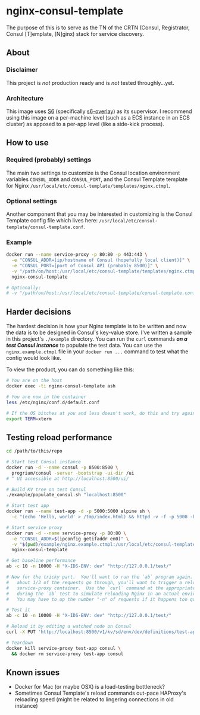 # nginx-consul-template
The purpose of this is to serve as the TN of the CRTN (Consul, Registrator, Consul [T]emplate, [N]ginx) stack for service discovery.

## About
### Disclaimer
This project is _not_ production ready and is _not_ tested throughly...yet.

### Architecture
This image uses [S6](http://skarnet.org/software/s6/) (specifically [s6-overlay](https://github.com/just-containers/s6-overlay)) as its supervisor.  I recommend using this image on a per-machine level (such as a ECS instance in an ECS cluster) as apposed to a per-app level (like a side-kick process).

## How to use
### Required (probably) settings
The main two settings to customize is the  Consul location environment variables `CONSUL_ADDR` and `CONSUL_PORT`, and the Consul Template template for Nginx `/usr/local/etc/consul-template/templates/nginx.ctmpl`.

### Optional settings
Another component that you may be interested in customizing is the Consul Template config file which lives here: `/usr/local/etc/consul-template/consul-template.conf`.

### Example
```sh
docker run --name service-proxy -p 80:80 -p 443:443 \
  -e "CONSUL_ADDR=[ip/hostname of Consul (hopefully local client)]" \
  -e "CONSUL_PORT=[port of Consul API (probably 8500)]" \
  -v "/path/on/host:/usr/local/etc/consul-template/templates/nginx.ctmpl:ro" \
  nginx-consul-template

# Optionally:
# -v "/path/on/host:/usr/local/etc/consul-template/consul-template.conf:ro"
```

## Harder decisions
The hardest decision is how your Nginx template is to be written and now the data is to be designed in Consul's key-value store.  I've written a sample in this project's `./example` directory.  You can run the `curl` commands _**on a test Consul instance**_ to populate the test data.  You can use the `nginx.example.ctmpl` file in your `docker run ...` command to test what the config would look like.

To view the product, you can do something like this:
```sh
# You are on the host
docker exec -ti nginx-consul-template ash

# You are now in the container
less /etc/nginx/conf.d/default.conf

# If the OS bitches at you and less doesn't work, do this and try again:
export TERM=xterm
```

## Testing reload performance
```sh
cd /path/to/this/repo

# Start test Consul instance
docker run -d --name consul -p 8500:8500 \
  progrium/consul -server -bootstrap -ui-dir /ui
# ^ UI accessible at http://localhost:8500/ui/

# Build KV tree on test Consul
./example/populate_consul.sh "localhost:8500"

# Start test app
docker run --name test-app -d -p 5000:5000 alpine sh \
  -c "(echo 'Hello, world' > /tmp/index.html) && httpd -v -f -p 5000 -h /tmp/"

# Start service proxy
docker run -d --name service-proxy -p 80:80 \
  -e "CONSUL_ADDR=$(ipconfig getifaddr en0)" \
  -v "$(pwd)/example/nginx.example.ctmpl:/usr/local/etc/consul-template/templates/nginx.ctmpl:ro" \
  nginx-consul-template

# Get baseline performance
ab -c 10 -n 10000 -H "X-IDS-ENV: dev" "http://127.0.0.1/test/"

# Now for the tricky part.  You'll want to run the `ab` program again.  After
#   about 1/3 of the requests go through, you'll want to trigger a reload on the
#   service-proxy container.  Use the `curl` command at the appropriate time
#   during the `ab` test to simulate reloading Nginx in an actual environment.
#   You may have to up the number "-n" of requests if it happens too quickly.

# Test it
ab -c 10 -n 10000 -H "X-IDS-ENV: dev" "http://127.0.0.1/test/"

# Reload it by editing a watched node on Consul
curl -X PUT 'http://localhost:8500/v1/kv/sd/env/dev/definitions/test-app' --data '{"consumes": ["foo"], "nginx": {"path": "test"}}'

# Teardown
docker kill service-proxy test-app consul \
  && docker rm service-proxy test-app consul
```

## Known issues
* Docker for Mac (or maybe OSX) is a load-testing bottleneck?
* Sometimes Consul Template's reload commands out-pace HAProxy's reloading speed (might be related to lingering connections in old instance)
